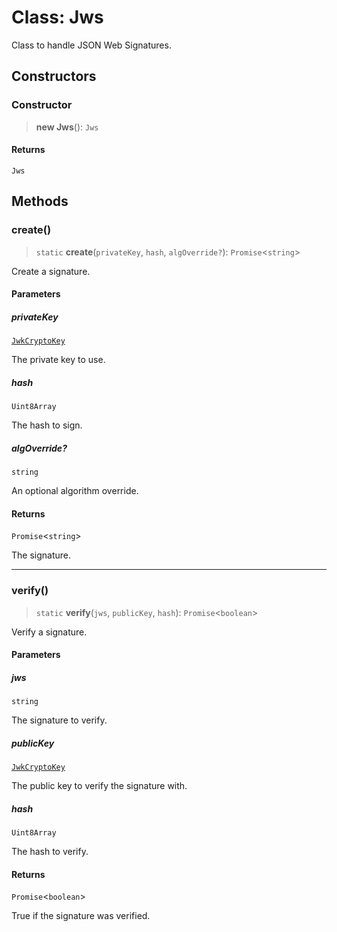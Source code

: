 # Class: Jws

Class to handle JSON Web Signatures.

## Constructors

### Constructor

> **new Jws**(): `Jws`

#### Returns

`Jws`

## Methods

### create()

> `static` **create**(`privateKey`, `hash`, `algOverride?`): `Promise`\<`string`\>

Create a signature.

#### Parameters

##### privateKey

[`JwkCryptoKey`](../type-aliases/JwkCryptoKey.md)

The private key to use.

##### hash

`Uint8Array`

The hash to sign.

##### algOverride?

`string`

An optional algorithm override.

#### Returns

`Promise`\<`string`\>

The signature.

***

### verify()

> `static` **verify**(`jws`, `publicKey`, `hash`): `Promise`\<`boolean`\>

Verify a signature.

#### Parameters

##### jws

`string`

The signature to verify.

##### publicKey

[`JwkCryptoKey`](../type-aliases/JwkCryptoKey.md)

The public key to verify the signature with.

##### hash

`Uint8Array`

The hash to verify.

#### Returns

`Promise`\<`boolean`\>

True if the signature was verified.
